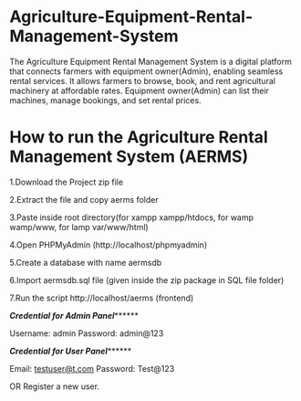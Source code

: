 # Agriculture-Equipment-Rental-Management-System
The Agriculture Equipment Rental Management System is a digital platform that connects farmers with equipment owner(Admin), enabling seamless rental services. It allows farmers to browse, book, and rent agricultural machinery at affordable rates. Equipment owner(Admin) can list their machines, manage bookings, and set rental prices.



# How to run the Agriculture Rental Management System (AERMS)

1.Download the Project zip file

2.Extract the file and copy aerms folder

3.Paste inside root directory(for xampp xampp/htdocs, for wamp wamp/www, for lamp var/www/html)

4.Open PHPMyAdmin (http://localhost/phpmyadmin)

5.Create a database with name aermsdb

6.Import aermsdb.sql file (given inside the zip package in SQL file folder)

7.Run the script http://localhost/aerms (frontend)


*********************Credential for Admin Panel***************************

Username: admin
Password: admin@123


*********************Credential for User Panel***************************

Email: testuser@t.com
Password: Test@123

OR Register a new user.

